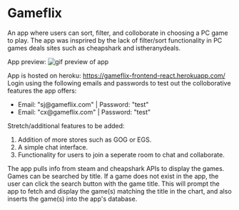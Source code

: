# Gameflix

An app where users can sort, filter, and colloborate in choosing a PC game to play. The app was insprired by the lack of filter/sort functionality in PC games deals sites such as cheapshark and istheranydeals.


App preview:
![gif preview of app](https://github.com/sjngplus/Gameflix/blob/main/frontend-client/docs/gameflix%20preview.gif?raw=true)


 App is hosted on heroku: https://gameflix-frontend-react.herokuapp.com/ Login using the following emails and passwords to test out the colloborative features the app offers:
 
 * Email: "sj@gameflix<area>.com" | Password: "test"
 * Email: "cx@gameflix<area>.com" | Password: "test"


Stretch/additional features to be added:

1. Addition of more stores such as GOG or EGS.
1. A simple chat interface.
1. Functionality for users to join a seperate room to chat and collaborate.


The app pulls info from steam and cheapshark APIs to display the games. Games can be searched by title. If a game does not exist in the app, the user can click the search button with the game title. This will prompt the app to fetch and display the game(s) matching the title in the chart, and also inserts the game(s) into the app's database.